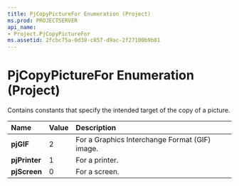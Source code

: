 ```yaml
---
title: PjCopyPictureFor Enumeration (Project)
ms.prod: PROJECTSERVER
api_name:
- Project.PjCopyPictureFor
ms.assetid: 2fcbc75a-0d38-c857-d9ac-2f27100b9b01
---
```



# PjCopyPictureFor Enumeration (Project)

Contains constants that specify the intended target of the copy of a picture.



|**Name**|**Value**|**Description**|
|:-----|:-----|:-----|
|**pjGIF**|2|For a Graphics Interchange Format (GIF) image.|
|**pjPrinter**|1|For a printer.|
|**pjScreen**|0|For a screen.|

